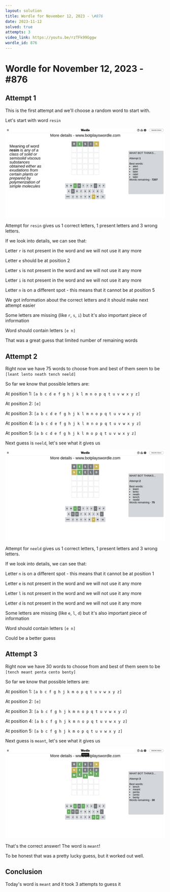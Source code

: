```yaml
---
layout: solution
title: Wordle for November 12, 2023 - \#876
date: 2023-11-12
solved: true
attempts: 3
video_link: https://youtu.be/rzTFk99Gggw
wordle_id: 876
---
```


# Wordle for November 12, 2023 - \#876

## Attempt 1

This is the first attempt and we'll choose a random word to start with.

Let's start with word `resin`

![Attempt 1](2023-11-12/attempt-1.png)

Attempt for `resin` gives us 1 correct letters, 1 present letters and 3 wrong letters.

If we look into details, we can see that:

Letter `r` is not present in the word and we will not use it any more

Letter `e` should be at position 2

Letter `s` is not present in the word and we will not use it any more

Letter `i` is not present in the word and we will not use it any more

Letter `n` is on a different spot - this means that it cannot be at position 5

We got information about the correct letters and it should make next attempt easier

Some letters are missing (like `r`, `s`, `i`) but it's also important piece of information

Word should contain letters `[e n]`

That was a great guess that limited number of remaining words



## Attempt 2

Right now we have 75 words to choose from and best of them seem to be `[leant lento neath tench neeld]`

So far we know that possible letters are:

At position 1: `[a b c d e f g h j k l m n o p q t u v w x y z]`

At position 2: `[e]`

At position 3: `[a b c d e f g h j k l m n o p q t u v w x y z]`

At position 4: `[a b c d e f g h j k l m n o p q t u v w x y z]`

At position 5: `[a b c d e f g h j k l m o p q t u v w x y z]`

Next guess is `neeld`, let's see what it gives us

![Attempt 2](2023-11-12/attempt-2.png)

Attempt for `neeld` gives us 1 correct letters, 1 present letters and 3 wrong letters.

If we look into details, we can see that:

Letter `n` is on a different spot - this means that it cannot be at position 1

Letter `e` is not present in the word and we will not use it any more

Letter `l` is not present in the word and we will not use it any more

Letter `d` is not present in the word and we will not use it any more

Some letters are missing (like `e`, `l`, `d`) but it's also important piece of information

Word should contain letters `[e n]`

Could be a better guess



## Attempt 3

Right now we have 30 words to choose from and best of them seem to be `[tench meant penta cento benty]`

So far we know that possible letters are:

At position 1: `[a b c f g h j k m o p q t u v w x y z]`

At position 2: `[e]`

At position 3: `[a b c f g h j k m n o p q t u v w x y z]`

At position 4: `[a b c f g h j k m n o p q t u v w x y z]`

At position 5: `[a b c f g h j k m o p q t u v w x y z]`

Next guess is `meant`, let's see what it gives us

![Attempt 3](2023-11-12/attempt-3.png)

That's the correct answer! The word is `meant`!

To be honest that was a pretty lucky guess, but it worked out well.

## Conclusion

Today's word is `meant` and it took 3 attempts to guess it

